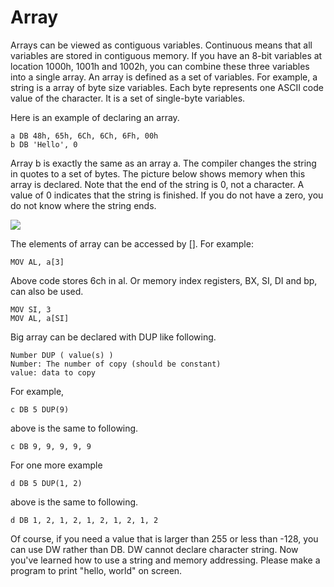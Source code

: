 # Array

Arrays can be viewed as contiguous variables. Continuous means that all variables are stored in contiguous memory. If you have an 8-bit variables at location 1000h, 1001h and 1002h, you can combine these three variables into a single array. An array is defined as a set of variables. For example, a string is a array of byte size variables. Each byte represents one ASCII code value of the character. It is a set of single-byte variables.

Here is an example of declaring an array.

```
a DB 48h, 65h, 6Ch, 6Ch, 6Fh, 00h
b DB 'Hello', 0 
```

Array b is exactly the same as an array a. The compiler changes the string in quotes to a set of bytes. The picture below shows memory when this array is declared. Note that the end of the string is 0, not a character. A value of 0 indicates that the string is finished. If you do not have a zero, you do not know where the string ends.

![](/assets/array.gif)
 
The elements of array can be accessed by []. For example:
 
```
MOV AL, a[3] 
```

Above code stores 6ch in al.
Or memory index registers, BX, SI, DI and bp, can also be used.

``` 
MOV SI, 3
MOV AL, a[SI]
```
Big array can be declared with DUP like following.

``` 
Number DUP ( value(s) )
Number: The number of copy (should be constant)
value: data to copy
```

For example,

``` 
c DB 5 DUP(9)
```
above is the same to following.

``` 
c DB 9, 9, 9, 9, 9
``` 

For one more example

``` 
d DB 5 DUP(1, 2)
``` 

above is the same to following.

``` 
d DB 1, 2, 1, 2, 1, 2, 1, 2, 1, 2
``` 

Of course, if you need a value that is larger than 255 or less than -128, you can use DW rather than DB.
DW cannot declare character string.
Now you've learned how to use a string and memory addressing.
Please make a program to print "hello, world" on screen.
